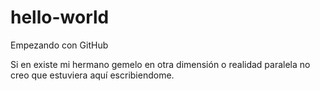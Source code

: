 # hello-world
Empezando con GitHub

Si en existe mi hermano gemelo en otra dimensión o realidad paralela no creo que estuviera aquí escribiendome. 
